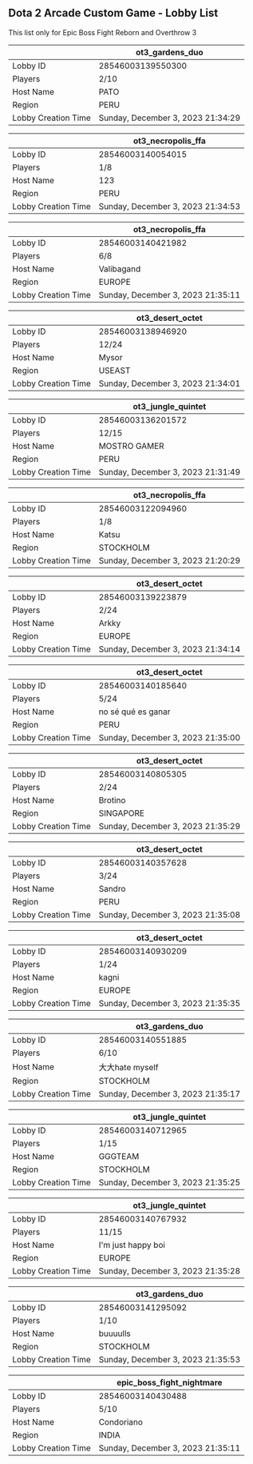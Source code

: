 ## Dota 2 Arcade Custom Game - Lobby List

This list only for Epic Boss Fight Reborn and Overthrow 3

|  | ot3_gardens_duo |
| ------ | ------ |
| Lobby ID | 28546003139550300 |
| Players | 2/10 |
| Host Name | PATO |
| Region | PERU |
| Lobby Creation Time | Sunday, December 3, 2023 21:34:29 |


|  | ot3_necropolis_ffa |
| ------ | ------ |
| Lobby ID | 28546003140054015 |
| Players | 1/8 |
| Host Name | 123 |
| Region | PERU |
| Lobby Creation Time | Sunday, December 3, 2023 21:34:53 |


|  | ot3_necropolis_ffa |
| ------ | ------ |
| Lobby ID | 28546003140421982 |
| Players | 6/8 |
| Host Name | Valibagand |
| Region | EUROPE |
| Lobby Creation Time | Sunday, December 3, 2023 21:35:11 |


|  | ot3_desert_octet |
| ------ | ------ |
| Lobby ID | 28546003138946920 |
| Players | 12/24 |
| Host Name | Mysor |
| Region | USEAST |
| Lobby Creation Time | Sunday, December 3, 2023 21:34:01 |


|  | ot3_jungle_quintet |
| ------ | ------ |
| Lobby ID | 28546003136201572 |
| Players | 12/15 |
| Host Name | MOSTRO GAMER |
| Region | PERU |
| Lobby Creation Time | Sunday, December 3, 2023 21:31:49 |


|  | ot3_necropolis_ffa |
| ------ | ------ |
| Lobby ID | 28546003122094960 |
| Players | 1/8 |
| Host Name | Katsu |
| Region | STOCKHOLM |
| Lobby Creation Time | Sunday, December 3, 2023 21:20:29 |


|  | ot3_desert_octet |
| ------ | ------ |
| Lobby ID | 28546003139223879 |
| Players | 2/24 |
| Host Name | Arkky |
| Region | EUROPE |
| Lobby Creation Time | Sunday, December 3, 2023 21:34:14 |


|  | ot3_desert_octet |
| ------ | ------ |
| Lobby ID | 28546003140185640 |
| Players | 5/24 |
| Host Name | no sé qué es ganar |
| Region | PERU |
| Lobby Creation Time | Sunday, December 3, 2023 21:35:00 |


|  | ot3_desert_octet |
| ------ | ------ |
| Lobby ID | 28546003140805305 |
| Players | 2/24 |
| Host Name | Brotino |
| Region | SINGAPORE |
| Lobby Creation Time | Sunday, December 3, 2023 21:35:29 |


|  | ot3_desert_octet |
| ------ | ------ |
| Lobby ID | 28546003140357628 |
| Players | 3/24 |
| Host Name | Sandro |
| Region | PERU |
| Lobby Creation Time | Sunday, December 3, 2023 21:35:08 |


|  | ot3_desert_octet |
| ------ | ------ |
| Lobby ID | 28546003140930209 |
| Players | 1/24 |
| Host Name | kagni |
| Region | EUROPE |
| Lobby Creation Time | Sunday, December 3, 2023 21:35:35 |


|  | ot3_gardens_duo |
| ------ | ------ |
| Lobby ID | 28546003140551885 |
| Players | 6/10 |
| Host Name | 大大hate myself |
| Region | STOCKHOLM |
| Lobby Creation Time | Sunday, December 3, 2023 21:35:17 |


|  | ot3_jungle_quintet |
| ------ | ------ |
| Lobby ID | 28546003140712965 |
| Players | 1/15 |
| Host Name | GGGTEAM |
| Region | STOCKHOLM |
| Lobby Creation Time | Sunday, December 3, 2023 21:35:25 |


|  | ot3_jungle_quintet |
| ------ | ------ |
| Lobby ID | 28546003140767932 |
| Players | 11/15 |
| Host Name | I'm just happy boi |
| Region | EUROPE |
| Lobby Creation Time | Sunday, December 3, 2023 21:35:28 |


|  | ot3_gardens_duo |
| ------ | ------ |
| Lobby ID | 28546003141295092 |
| Players | 1/10 |
| Host Name | buuuulls |
| Region | STOCKHOLM |
| Lobby Creation Time | Sunday, December 3, 2023 21:35:53 |


|  | epic_boss_fight_nightmare |
| ------ | ------ |
| Lobby ID | 28546003140430488 |
| Players | 5/10 |
| Host Name | Condoriano |
| Region | INDIA |
| Lobby Creation Time | Sunday, December 3, 2023 21:35:11 |



